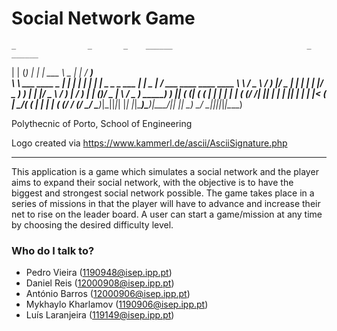  # Social Network Game

    _                _       _    ______                              _         ______                   
   | |              (_)     | |  |  ___ \       _                    | |       / _____)                  
    \ \   ___   ____ _  ____| |  | |   | | ____| |_ _ _ _  ___   ____| |  _   | /  ___  ____ ____   ____ 
     \ \ / _ \ / ___) |/ _  | |  | |   | |/ _  )  _) | | |/ _ \ / ___) | / )  | | (___)/ _  |    \ / _  )
 _____) ) |_| ( (___| ( ( | | |  | |   | ( (/ /| |_| | | | |_| | |   | |< (   | \____/( ( | | | | ( (/ / 
(______/ \___/ \____)_|\_||_|_|  |_|   |_|\____)\___)____|\___/|_|   |_| \_)   \_____/ \_||_|_|_|_|\____)


Polythecnic of Porto, School of Engineering

Logo created via https://www.kammerl.de/ascii/AsciiSignature.php

--------------------------------------

This application is a game which simulates a social network and the player aims to expand their social network, with the objective is to have the biggest and strongest social network possible. The game takes place in a series of missions in
that the player will have to advance and increase their net to rise on the leader board. A user can
start a game/mission at any time by choosing the desired difficulty level.

### Who do I talk to? ###

* Pedro Vieira (1190948@isep.ipp.pt)
* Daniel Reis (12000908@isep.ipp.pt)
* António Barros (12000906@isep.ipp.pt)
* Mykhaylo Kharlamov (1190906@isep.ipp.pt)
* Luís Laranjeira (119149@isep.ipp.pt)

